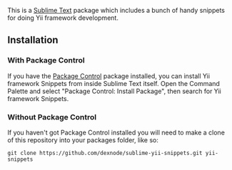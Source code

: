 This is a [Sublime Text][sublime] package which includes a bunch of handy snippets for doing Yii framework development.

## Installation ##

### With Package Control ###

If you have the [Package Control][package_control] package installed, you can install Yii framework Snippets from inside Sublime Text itself. Open the Command Palette and select "Package Control: Install Package", then search for Yii framework Snippets.

### Without Package Control ###

If you haven't got Package Control installed you will need to make a clone of this repository into your packages folder, like so:

    git clone https://github.com/dexnode/sublime-yii-snippets.git yii-snippets


[sublime]: http://www.sublimetext.com/
[package_control]: http://wbond.net/sublime_packages/package_control
